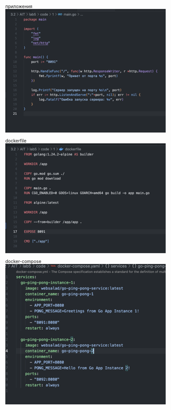 приложения
![](imagereadme.png)

dockerfile
![](imagereadme-1.png)

docker-compose
![](imagereadme-2.png)

